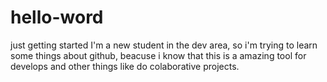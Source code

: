 # hello-word
just getting started
I'm a new student in the dev area, so i'm trying to learn some things about github, beacuse i know that this is a amazing tool for develops and other things like do colaborative projects.
